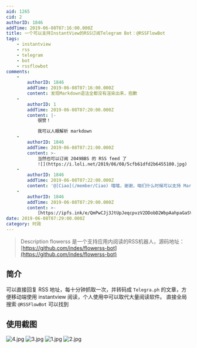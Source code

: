 ```yaml
---
aid: 1265
cid: 2
authorID: 1846
addTime: 2019-06-08T07:16:00.000Z
title: 一个可以支持InstantView的RSS订阅Telegram Bot：@RSSFlowBot
tags:
    - instantview
    - rss
    - telegram
    - bot
    - rssflowbot
comments:
    -
        authorID: 1846
        addTime: 2019-06-08T07:16:00.000Z
        content: 发现Markdown语法全都没有渲染出来，抱歉
    -
        authorID: 1
        addTime: 2019-06-08T07:20:00.000Z
        content: |-
            很赞！

            我可以人眼解析 markdown
    -
        authorID: 1846
        addTime: 2019-06-08T07:21:00.000Z
        content: >-
            当然也可以订阅 2049BBS 的 RSS feed 了
            ![](https://i.loli.net/2019/06/08/5cfb61dfd2b6455100.jpg)
    -
        authorID: 1846
        addTime: 2019-06-08T07:22:00.000Z
        content: '@[Ciao](/member/Ciao) 嘻嘻，谢谢，咱们什么时候可以支持 Markdown 呀'
    -
        authorID: 1846
        addTime: 2019-06-08T07:29:00.000Z
        content: >-
            [https://ipfs.ink/e/QmPwCJj3JtUpJeqcpvzV2DDobD2WbpAahpaGaSV9JiG93g](https://ipfs.ink/e/QmPwCJj3JtUpJeqcpvzV2DDobD2WbpAahpaGaSV9JiG93g)
date: 2019-06-08T07:29:00.000Z
category: 时政
---
```


> Description flowerss 是一个支持应用内阅读的RSS机器人，源码地址：[https://github.com/indes/flowerss-bot](https://github.com/indes/flowerss-bot)

[](#%E7%AE%80%E4%BB%8B)简介
-------------------------

可以直接回复 RSS 地址，每十分钟抓取一次，并转码成 `Telegra.ph` 的文章，方便移动端使用 instantview 阅读，个人使用中可以取代大量阅读软件。 直接全局搜索 `@RSSFlowBot` 可以找到

[](#%E4%BD%BF%E7%94%A8%E6%88%AA%E5%9B%BE)使用截图
---------------------------------------------

![4.jpg](https://i.loli.net/2019/06/08/5cfb60063136229574.jpg) ![3.jpg](https://i.loli.net/2019/06/08/5cfb600626dd464174.jpg) ![1.jpg](https://i.loli.net/2019/06/08/5cfb600521ec458457.jpg) ![2.jpg](https://i.loli.net/2019/06/08/5cfb6005d372e10086.jpg)
